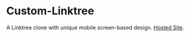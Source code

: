 # Custom-Linktree
A Linktree clone with unique mobile screen-based design.
[Hosted Site](https://deepak-linktree.netlify.app/).

